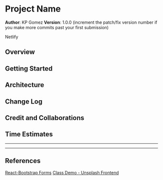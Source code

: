 # Project Name

**Author**: KP Gomez
**Version**: 1.0.0 (increment the patch/fix version number if you make more commits past your first submission)

Netlify

## Overview
<!-- Provide a high level overview of what this application is and why you are building it, beyond the fact that it's an assignment for this class. (i.e. What's your problem domain?) -->

## Getting Started
<!-- What are the steps that a user must take in order to build this app on their own machine and get it running? -->

## Architecture
<!-- Provide a detailed description of the application design. What technologies (languages, libraries, etc) you're using, and any other relevant design information. -->

## Change Log
<!-- Use this area to document the iterative changes made to your application as each feature is successfully implemented. Use time stamps. Here's an example:

01-01-2001 4:59pm - Application now has a fully-functional express server, with a GET route for the location resource. -->

## Credit and Collaborations
<!-- Give credit (and a link) to other people or resources that helped you build this application. -->

## Time Estimates

<!--Name of feature: Set up your React repository & API keys

Estimate of time needed to complete: 1 hr

Start time: 9:45 a.m.

Finish time: 10:40 a.m.

Actual time needed to complete: 1 hr -->

<hr>

<!--Name of feature: Locations

Estimate of time needed to complete: 1 hr

Start time: 3:15 p.m.

Finish time: 4:30 p.m

Actual time needed to complete:  1 hr and 15 minutes -->

<hr>

<!--Name of feature: Map

Estimate of time needed to complete: 1 hr

Start time: 5:15 p.m.

Finish time: 

Actual time needed to complete:   -->

## References
[React-Bootstrap Forms](https://react-bootstrap.github.io/forms/overview/)
[Class Demo - Unsplash Frontend](https://github.com/codefellows/seattle-code-301n30/tree/main/class-08/demo/lecture-demo/frontend)